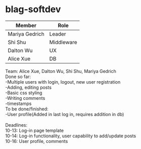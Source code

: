 # blag-softdev

Member | Role
-------|-------
Mariya Gedrich | Leader
Shi Shu | Middleware
Dalton Wu | UX
Alice Xue | DB

Team: Alice Xue, Dalton Wu, Shi Shu, Mariya Gedrich <br>
Done so far: <br>
-Multiple users with login, logout, new user registration<br>
-Adding, editing posts<br>
-Basic css styling<br>
-Writing comments<br>
-timestamps<br>
To be done/finished: <br>
-User profile(Added in last log in, requires addition in db)<br>
<br>
Deadlines: <br>
10-13: Log-in page template <br>
10-14: Log-in functionality, user capability to add/update posts <br>
10-16: User profile, comments <br>
